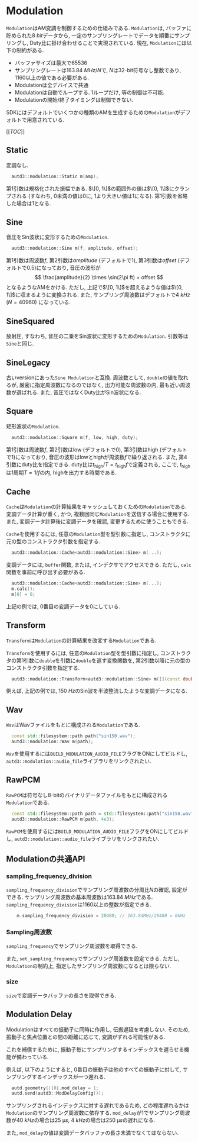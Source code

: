 # Modulation

`Modulation`はAM変調を制御するための仕組みである.
`Modulation`は, バッファに貯められた$\SI{8}{bit}$データから, 一定のサンプリングレートでデータを順番にサンプリングし, Duty比に掛け合わせることで実現されている.
現在, `Modulation`には以下の制約がある.

* バッファサイズは最大で65536
* サンプリングレートは$\SI{163.84}{MHz}/N$で, $N$は32-bit符号なし整数であり, $1160$以上の値である必要がある.
* Modulationは全デバイスで共通
* Modulationは自動でループする. 1ループだけ, 等の制御は不可能.
* Modulationの開始/終了タイミングは制御できない.

SDKにはデフォルトでいくつかの種類のAMを生成するための`Modulation`がデフォルトで用意されている.

[[_TOC_]]

## Static

変調なし.

```cpp
  autd3::modulation::Static m(amp);
```
第1引数は規格化された振幅である.
$\[0, 1\]$の範囲外の値は$\[0, 1\]$にクランプされる (すなわち, $0$未満の値は$0$に, $1$より大きい値は$1$になる).
第1引数を省略した場合は1となる.

## Sine

音圧をSin波状に変形するための`Modulation`.
```cpp
  autd3::modulation::Sine m(f, amplitude, offset); 
```

第1引数は周波数$f$, 第2引数は$amplitude$ (デフォルトで1), 第3引数は$offset$ (デフォルトで0.5)になっており, 音圧の波形が
$$
    \frac{amplitude}{2} \times \sin(2\pi ft) + offset
$$
となるようなAMをかける.
ただし, 上記で$\[0, 1\]$を超えるような値は$\[0, 1\]$に収まるように変換される.
また, サンプリング周波数はデフォルトで$\SI{4}{kHz}$ ($N=40960$) になっている.

## SineSquared

放射圧, すなわち, 音圧の二乗をSin波状に変形するための`Modulation`.
引数等は`Sine`と同じ.

## SineLegacy

古いversionにあった`Sine Modulation`と互換.
周波数として, `double`の値を取れるが, 厳密に指定周波数になるのではなく, 出力可能な周波数の内, 最も近い周波数が選ばれる.
また, 音圧ではなくDuty比がSin波状になる.

## Square

矩形波状の`Modulation`.

```cpp
  autd3::modulation::Square m(f, low, high, duty); 
```
第1引数は周波数$f$, 第2引数はlow (デフォルトで0), 第3引数はhigh (デフォルトで1)になっており, 音圧の波形はlowとhighが周波数$f$で繰り返される.
また, 第4引数にduty比を指定できる.
duty比は$t_\text{high}/T = t_\text{high}f$で定義される, ここで, $t_\text{high}$は1周期$T=1/f$の内, highを出力する時間である.

## Cache

`Cache`は`Modulation`の計算結果をキャッシュしておくための`Modulation`である.
変調データ計算が重く, かつ, 複数回同じ`Modulation`を送信する場合に使用する.
また, 変調データ計算後に変調データを確認, 変更するために使うこともできる.

`Cache`を使用するには, 任意の`Modulation`型を型引数に指定し, コンストラクタに元の型のコンストラクタ引数を指定する.
```cpp
  autd3::modulation::Cache<autd3::modulation::Sine> m(...);
```

変調データには, `buffer`関数, または, インデクサでアクセスできる.
ただし, `calc`関数を事前に呼び出す必要がある.

```cpp
  autd3::modulation::Cache<autd3::modulation::Sine> m(...);
  m.calc();
  m[0] = 0;
```
上記の例では, 0番目の変調データを0にしている.

## Transform

`Transform`は`Modulation`の計算結果を改変する`Modulation`である.

`Transform`を使用するには, 任意の`Modulation`型を型引数に指定し, コンストラクタの第1引数に`double`を引数に`double`を返す変換関数を, 第2引数以降に元の型のコンストラクタ引数を指定する.
```cpp
  autd3::modulation::Transform<autd3::modulation::Sine> m([](const double v) {return std::clamp(v, 0.5, 1.0); }, 150);
```
例えば, 上記の例では, $\SI{150}{Hz}$のSin波を半波整流したような変調データになる.

## Wav

`Wav`はWavファイルをもとに構成される`Modulation`である.

```cpp
  const std::filesystem::path path("sin150.wav");
  autd3::modulation::Wav m(path);
```

`Wav`を使用するには`BUILD_MODULATION_AUDIO_FILE`フラグをONにしてビルドし, `autd3::modulation::audio_file`ライブラリをリンクされたい.

## RawPCM

`RawPCM`は符号なし8-bitのバイナリデータファイルをもとに構成される`Modulation`である.

```cpp
  const std::filesystem::path path = std::filesystem::path("sin150.wav");
  autd3::modulation::RawPCM m(path, 4e3);
```

`RawPCM`を使用するには`BUILD_MODULATION_AUDIO_FILE`フラグをONにしてビルドし, `autd3::modulation::audio_file`ライブラリをリンクされたい.

## Modulationの共通API

### sampling_frequency_division

`sampling_frequency_division`でサンプリング周波数の分周比$N$の確認, 設定ができる.
サンプリング周波数の基本周波数は$\SI{163.84}{MHz}$である.
`sampling_frequency_division`は$1160$以上の整数が指定できる.

```cpp
    m.sampling_frequency_division = 20480; // 163.84MHz/20480 = 8kHz
```

### Sampling周波数

`sampling_frequency`でサンプリング周波数を取得できる.

また, `set_sampling_frequency`でサンプリング周波数を設定できる.
ただし, `Modulation`の制約上, 指定したサンプリング周波数になるとは限らない.

### size

`size`で変調データバッファの長さを取得できる.

## Modulation Delay

Modulationはすべての振動子に同時に作用し, 伝搬遅延を考慮しない.
そのため, 振動子と焦点位置との間の距離に応じて, 変調がずれる可能性がある.

これを補償するために, 振動子毎にサンプリングするインデックスを遅らせる機能が備わっている.

例えば, 以下のようにすると, $0$番目の振動子は他のすべての振動子に対して, サンプリングするインデックスが一つ遅れる.

```cpp
  autd.geometry()[0].mod_delay = 1;
  autd.send(autd3::ModDelayConfig());
```

サンプリングされるインデックスに対する遅れであるため, どの程度遅れるかは`Modulation`のサンプリング周波数に依存する.
`mod_delay`が$1$でサンプリング周波数が$\SI{40}{kHz}$の場合は$\SI{25}{\text{μ}s}$, $\SI{4}{kHz}$の場合は$\SI{250}{\text{μ}s}$の遅れになる.

また, `mod_delay`の値は変調データバッファの長さ未満でなくてはならない.
